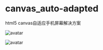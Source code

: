 # canvas_auto-adapted
html5 canvas自适应手机屏幕解决方案

![avatar](https://img-blog.csdnimg.cn/20200123171059258.png?x-oss-process=image/watermark,type_ZmFuZ3poZW5naGVpdGk,shadow_10,text_aHR0cHM6Ly9ibG9nLmNzZG4ubmV0L3FxXzM5Njg3OTAx,size_16,color_FFFFFF,t_70)

![avatar](https://img-blog.csdnimg.cn/20200123171405177.png?x-oss-process=image/watermark,type_ZmFuZ3poZW5naGVpdGk,shadow_10,text_aHR0cHM6Ly9ibG9nLmNzZG4ubmV0L3FxXzM5Njg3OTAx,size_16,color_FFFFFF,t_70)
